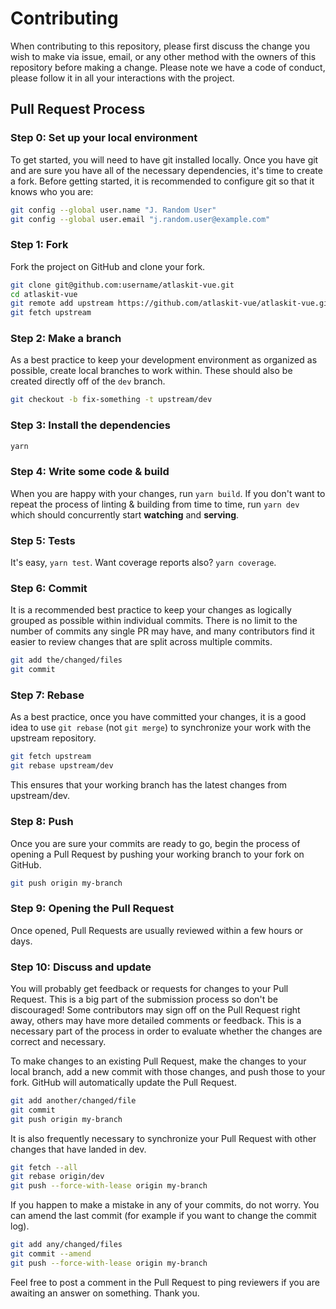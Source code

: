 # Contributing

When contributing to this repository, please first discuss the change you wish to make via issue, email, or any other method with the owners of this repository before making a change. Please note we have a code of conduct, please follow it in all your interactions with the project.

## Pull Request Process

### Step 0: Set up your local environment

To get started, you will need to have git installed locally. Once you have git and are sure you have all of the necessary dependencies, it's time to create a fork. Before getting started, it is recommended to configure git so that it knows who you are:

```bash
git config --global user.name "J. Random User"
git config --global user.email "j.random.user@example.com"
```

### Step 1: Fork

Fork the project on GitHub and clone your fork.

```bash
git clone git@github.com:username/atlaskit-vue.git
cd atlaskit-vue
git remote add upstream https://github.com/atlaskit-vue/atlaskit-vue.git
git fetch upstream
```

### Step 2: Make a branch

As a best practice to keep your development environment as organized as possible, create local branches to work within. These should also be created directly off of the `dev` branch.

```bash
git checkout -b fix-something -t upstream/dev
```

### Step 3: Install the dependencies

```bash
yarn
```

### Step 4: Write some code & build

When you are happy with your changes, run `yarn build`.
If you don't want to repeat the process of linting & building from time to time, run `yarn dev` which should concurrently start **watching** and **serving**.

### Step 5: Tests

It's easy, `yarn test`. Want coverage reports also? `yarn coverage`.

### Step 6: Commit

It is a recommended best practice to keep your changes as logically grouped as possible within individual commits. There is no limit to the number of commits any single PR may have, and many contributors find it easier to review changes that are split across multiple commits.

```bash
git add the/changed/files
git commit
```

### Step 7: Rebase

As a best practice, once you have committed your changes, it is a good idea to use `git rebase` (not `git merge`) to synchronize your work with the upstream repository.

```bash
git fetch upstream
git rebase upstream/dev
```

This ensures that your working branch has the latest changes from upstream/dev.

### Step 8: Push

Once you are sure your commits are ready to go, begin the process of opening a Pull Request by pushing your working branch to your fork on GitHub.

```bash
git push origin my-branch
```

### Step 9: Opening the Pull Request

Once opened, Pull Requests are usually reviewed within a few hours or days.

### Step 10: Discuss and update

You will probably get feedback or requests for changes to your Pull Request. This is a big part of the submission process so don't be discouraged! Some contributors may sign off on the Pull Request right away, others may have more detailed comments or feedback. This is a necessary part of the process in order to evaluate whether the changes are correct and necessary.

To make changes to an existing Pull Request, make the changes to your local branch, add a new commit with those changes, and push those to your fork. GitHub will automatically update the Pull Request.

```bash
git add another/changed/file
git commit
git push origin my-branch
```

It is also frequently necessary to synchronize your Pull Request with other changes that have landed in dev.

```bash
git fetch --all
git rebase origin/dev
git push --force-with-lease origin my-branch
```

If you happen to make a mistake in any of your commits, do not worry. You can amend the last commit (for example if you want to change the commit log).

```bash
git add any/changed/files
git commit --amend
git push --force-with-lease origin my-branch
```

Feel free to post a comment in the Pull Request to ping reviewers if you are awaiting an answer on something.
Thank you.
